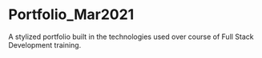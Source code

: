 # Portfolio_Mar2021
A stylized portfolio built in the technologies used over course of Full Stack Development training.
